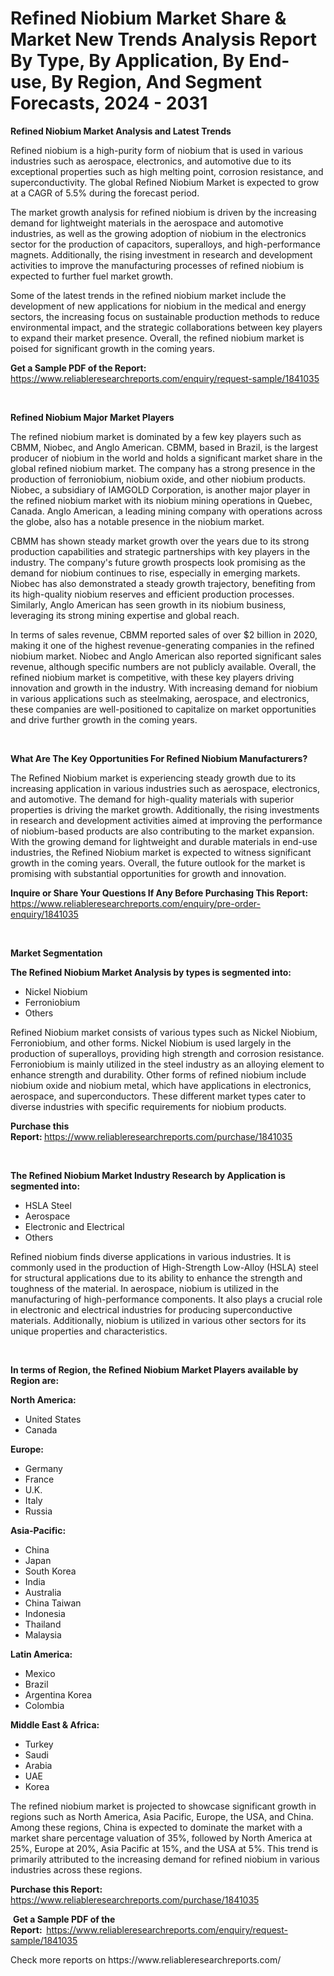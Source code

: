 <p><h1>Refined Niobium Market Share & Market New Trends Analysis Report By Type, By Application, By End-use, By Region, And Segment Forecasts, 2024 - 2031</h1></p><p><strong>Refined Niobium Market Analysis and Latest Trends</strong></p>
<p><p>Refined niobium is a high-purity form of niobium that is used in various industries such as aerospace, electronics, and automotive due to its exceptional properties such as high melting point, corrosion resistance, and superconductivity. The global Refined Niobium Market is expected to grow at a CAGR of 5.5% during the forecast period.</p><p>The market growth analysis for refined niobium is driven by the increasing demand for lightweight materials in the aerospace and automotive industries, as well as the growing adoption of niobium in the electronics sector for the production of capacitors, superalloys, and high-performance magnets. Additionally, the rising investment in research and development activities to improve the manufacturing processes of refined niobium is expected to further fuel market growth.</p><p>Some of the latest trends in the refined niobium market include the development of new applications for niobium in the medical and energy sectors, the increasing focus on sustainable production methods to reduce environmental impact, and the strategic collaborations between key players to expand their market presence. Overall, the refined niobium market is poised for significant growth in the coming years.</p></p>
<p><strong>Get a Sample PDF of the Report:&nbsp;</strong> <a href="https://www.reliableresearchreports.com/enquiry/request-sample/1841035">https://www.reliableresearchreports.com/enquiry/request-sample/1841035</a></p>
<p>&nbsp;</p>
<p><strong>Refined Niobium Major Market Players</strong></p>
<p><p>The refined niobium market is dominated by a few key players such as CBMM, Niobec, and Anglo American. CBMM, based in Brazil, is the largest producer of niobium in the world and holds a significant market share in the global refined niobium market. The company has a strong presence in the production of ferroniobium, niobium oxide, and other niobium products. Niobec, a subsidiary of IAMGOLD Corporation, is another major player in the refined niobium market with its niobium mining operations in Quebec, Canada. Anglo American, a leading mining company with operations across the globe, also has a notable presence in the niobium market.</p><p>CBMM has shown steady market growth over the years due to its strong production capabilities and strategic partnerships with key players in the industry. The company's future growth prospects look promising as the demand for niobium continues to rise, especially in emerging markets. Niobec has also demonstrated a steady growth trajectory, benefiting from its high-quality niobium reserves and efficient production processes. Similarly, Anglo American has seen growth in its niobium business, leveraging its strong mining expertise and global reach.</p><p>In terms of sales revenue, CBMM reported sales of over $2 billion in 2020, making it one of the highest revenue-generating companies in the refined niobium market. Niobec and Anglo American also reported significant sales revenue, although specific numbers are not publicly available. Overall, the refined niobium market is competitive, with these key players driving innovation and growth in the industry. With increasing demand for niobium in various applications such as steelmaking, aerospace, and electronics, these companies are well-positioned to capitalize on market opportunities and drive further growth in the coming years.</p></p>
<p>&nbsp;</p>
<p><strong>What Are The Key Opportunities For Refined Niobium Manufacturers?</strong></p>
<p><p>The Refined Niobium market is experiencing steady growth due to its increasing application in various industries such as aerospace, electronics, and automotive. The demand for high-quality materials with superior properties is driving the market growth. Additionally, the rising investments in research and development activities aimed at improving the performance of niobium-based products are also contributing to the market expansion. With the growing demand for lightweight and durable materials in end-use industries, the Refined Niobium market is expected to witness significant growth in the coming years. Overall, the future outlook for the market is promising with substantial opportunities for growth and innovation.</p></p>
<p><strong>Inquire or Share Your Questions If Any Before Purchasing This Report:</strong> <a href="https://www.reliableresearchreports.com/enquiry/pre-order-enquiry/1841035">https://www.reliableresearchreports.com/enquiry/pre-order-enquiry/1841035</a></p>
<p>&nbsp;</p>
<p><strong>Market Segmentation</strong></p>
<p><strong>The Refined Niobium Market Analysis by types is segmented into:</strong></p>
<p><ul><li>Nickel Niobium</li><li>Ferroniobium</li><li>Others</li></ul></p>
<p><p>Refined Niobium market consists of various types such as Nickel Niobium, Ferroniobium, and other forms. Nickel Niobium is used largely in the production of superalloys, providing high strength and corrosion resistance. Ferroniobium is mainly utilized in the steel industry as an alloying element to enhance strength and durability. Other forms of refined niobium include niobium oxide and niobium metal, which have applications in electronics, aerospace, and superconductors. These different market types cater to diverse industries with specific requirements for niobium products.</p></p>
<p><strong>Purchase this Report:&nbsp;</strong><a href="https://www.reliableresearchreports.com/purchase/1841035">https://www.reliableresearchreports.com/purchase/1841035</a></p>
<p>&nbsp;</p>
<p><strong>The Refined Niobium Market Industry Research by Application is segmented into:</strong></p>
<p><ul><li>HSLA Steel</li><li>Aerospace</li><li>Electronic and Electrical</li><li>Others</li></ul></p>
<p><p>Refined niobium finds diverse applications in various industries. It is commonly used in the production of High-Strength Low-Alloy (HSLA) steel for structural applications due to its ability to enhance the strength and toughness of the material. In aerospace, niobium is utilized in the manufacturing of high-performance components. It also plays a crucial role in electronic and electrical industries for producing superconductive materials. Additionally, niobium is utilized in various other sectors for its unique properties and characteristics.</p></p>
<p>&nbsp;</p>
<p><strong>In terms of Region, the Refined Niobium Market Players available by Region are:</strong></p>
<p>
    <p> <strong> North America: </strong>
        <ul>
            <li>United States</li>
            <li>Canada</li>
        </ul>
        </p> 
    <p> <strong> Europe: </strong>
        <ul>
            <li>Germany</li>
            <li>France</li>
            <li>U.K.</li>
            <li>Italy</li>
            <li>Russia</li>
        </ul>
        </p> 
    <p> <strong> Asia-Pacific: </strong>
        <ul>
            <li>China</li>
            <li>Japan</li>
            <li>South Korea</li>
            <li>India</li>
            <li>Australia</li>
            <li>China Taiwan</li>
            <li>Indonesia</li>
            <li>Thailand</li>
            <li>Malaysia</li>
        </ul>
        </p> 
    <p> <strong> Latin America: </strong>
        <ul>
            <li>Mexico</li>
            <li>Brazil</li>
            <li>Argentina Korea</li>
            <li>Colombia</li>
        </ul>
        </p> 
    <p> <strong> Middle East & Africa: </strong>
        <ul>
            <li>Turkey</li>
            <li>Saudi</li>
            <li>Arabia</li>
            <li>UAE</li>
            <li>Korea</li>
        </ul>
    </p>
    </p>
<p><p>The refined niobium market is projected to showcase significant growth in regions such as North America, Asia Pacific, Europe, the USA, and China. Among these regions, China is expected to dominate the market with a market share percentage valuation of 35%, followed by North America at 25%, Europe at 20%, Asia Pacific at 15%, and the USA at 5%. This trend is primarily attributed to the increasing demand for refined niobium in various industries across these regions.</p></p>
<p><strong>Purchase this Report: </strong><a href="https://www.reliableresearchreports.com/purchase/1841035">https://www.reliableresearchreports.com/purchase/1841035</a></p>
<p>&nbsp;<strong>Get a Sample PDF of the Report:&nbsp;&nbsp;</strong><a href="https://www.reliableresearchreports.com/enquiry/request-sample/1841035">https://www.reliableresearchreports.com/enquiry/request-sample/1841035</a></p>
<p><strong></strong></p>
<p>Check more reports on https://www.reliableresearchreports.com/</p>